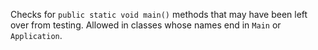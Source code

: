 
Checks for `public static void main()` methods that may have been left over from testing. Allowed in classes whose names end in `Main` or `Application`.
